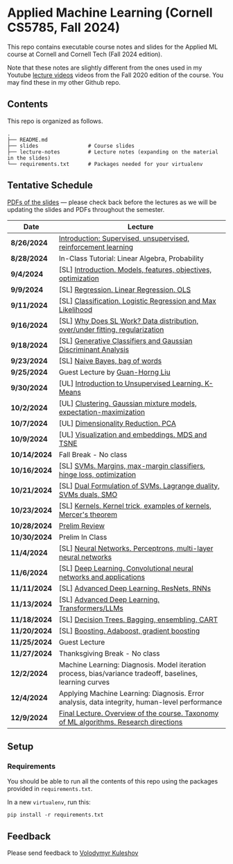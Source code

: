 # Applied Machine Learning (Cornell CS5785, Fall 2024)

This repo contains executable course notes and slides for the Applied ML course at Cornell and Cornell Tech (Fall 2024 edition).

Note that these notes are slightly different from the ones used in my Youtube [lecture videos](https://www.youtube.com/watch?v=vcE9WGbi4QY&list=PL2UML_KCiC0UlY7iCQDSiGDMovaupqc83) videos from the Fall 2020 edition of the course. You may find these in my other Github repo.

## Contents

This repo is organized as follows.

```
.
├── README.md
├── slides                # Course slides
├── lecture-notes         # Lecture notes (expanding on the material in the slides)
└── requirements.txt      # Packages needed for your virtualenv
```

## Tentative Schedule
[PDFs of the slides](https://drive.google.com/drive/folders/1-M6tNLGOMa4erAMj31jwmm-6m2MK0Prw?usp=sharing) —
please check back before the lectures as we will be updating the slides and PDFs throughout the semester.

| Date | Lecture |
|------|---------|
| **8/26/2024** | [Introduction: Supervised, unsupervised, reinforcement learning](./slides/lecture01-introduction.ipynb) |
| **8/28/2024** | In-Class Tutorial: Linear Algebra, Probability |
| **9/4/2024** | [SL] [Introduction. Models, features, objectives, optimization](./slides/lecture02-supervised-learning.ipynb) |
| **9/9/2024** | [SL] [Regression. Linear Regression. OLS](./slides/lecture03-linear-regression.ipynb) |
| **9/11/2024** | [SL] [Classification. Logistic Regression and Max Likelihood](./slides/lecture04-classification.ipynb) |
| **9/16/2024** | [SL] [Why Does SL Work? Data distribution, over/under fitting, regularization](./slides/lecture05-regularization.ipynb) |
| **9/18/2024** | [SL] [Generative Classifiers and Gaussian Discriminant Analysis](./slides/lecture06-gaussian-discriminant-analysis.ipynb) |
| **9/23/2024** | [SL] [Naive Bayes, bag of words](./slides/lecture07-naive-bayes.ipynb)
| **9/25/2024** | Guest Lecture by [Guan-Horng Liu](https://ghliu.github.io/) |
| **9/30/2024** | [UL] [Introduction to Unsupervised Learning. K-Means](./slides/lecture08-unsupervised-learning.ipynb) |
| **10/2/2024** | [UL] [Clustering. Gaussian mixture models, expectation-maximization](./slides/lecture09-clustering.ipynb) |
| **10/7/2024** | [UL] [Dimensionality Reduction. PCA](./slides/lecture10-dimensionality-reduction.ipynb) |
| **10/9/2024** | [UL] [Visualization and embeddings. MDS and TSNE](./slides/lecture11-mds-tsne.ipynb) |
| **10/14/2024** | Fall Break - No class |
| **10/16/2024** | [SL] [SVMs. Margins, max-margin classifiers, hinge loss, optimization](./slides/lecture12-suppor-vector-machines.ipynb) |
| **10/21/2024** | [SL] [Dual Formulation of SVMs. Lagrange duality, SVMs duals, SMO](./slides/lecture13-svm-dual.ipynb) |
| **10/23/2024** | [SL] [Kernels. Kernel trick, examples of kernels, Mercer's theorem](./slides/lecture14-kernels.ipynb) |
| **10/28/2024** | [Prelim Review](./slides/lecture15-midterm-review.ipynb) |
| **10/30/2024** | Prelim In Class |
| **11/4/2024** | [SL] [Neural Networks. Perceptrons, multi-layer neural networks](./slides/lecture16-neural-networks.ipynb) |
| **11/6/2024** | [SL] [Deep Learning. Convolutional neural networks and applications](./slides/lecture17-deep-learning.ipynb) |
| **11/11/2024** | [SL] [Advanced Deep Learning. ResNets, RNNs](https://drive.google.com/file/d/1mdW7-2Y63HVXVl6rr2m8XSOMpHlkjL6z/view?usp=drive_link) |
| **11/13/2024** | [SL] [Advanced Deep Learning. Transformers/LLMs](./slides/lecture19-llms.ipynb) |
| **11/18/2024** | [SL] [Decision Trees. Bagging, ensembling, CART](./slides/lecture20-decision-trees.ipynb) |
| **11/20/2024** | [SL] [Boosting. Adaboost, gradient boosting](./slides/lecture21-boosting.ipynb) |
| **11/25/2024** | Guest Lecture |
| **11/27/2024** | Thanksgiving Break - No class |
| **12/2/2024** | Machine Learning: Diagnosis. Model iteration process, bias/variance tradeoff, baselines, learning curves |
| **12/4/2024** | Applying Machine Learning: Diagnosis. Error analysis, data integrity, human-level performance |
| **12/9/2024** | [Final Lecture. Overview of the course. Taxonomy of ML algorithms. Research directions](./slides/lecture24-overview.ipynb) |

## Setup

### Requirements

You should be able to run all the contents of this repo using the packages provided in `requirements.txt`.

In a new `virtualenv`, run this:
```
pip install -r requirements.txt
```

## Feedback

Please send feedback to [Volodymyr Kuleshov](https://www.cs.cornell.edu/~kuleshov/)
